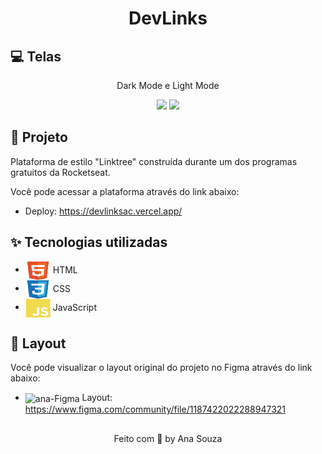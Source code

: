 <h1 align="center"> DevLinks </h1>

<h2> 💻 Telas </h2> 

<div align="center">
<p> Dark Mode e Light Mode</p>
<img src='https://user-images.githubusercontent.com/89041008/209902003-4ae5a32d-f4c3-4021-9cef-bfe2f321a92e.png' width=48%/>
<img src="https://user-images.githubusercontent.com/89041008/209901922-263c7562-8bbd-4cb7-b3f3-a8873a36dc25.png" width=48%/>
</div>


<h2> 🚀 Projeto </h2>

Plataforma de estilo "Linktree" construída durante um dos programas gratuitos da Rocketseat.

Você pode acessar a plataforma através do link abaixo:

- Deploy: https://devlinksac.vercel.app/


<h2> ✨ Tecnologias utilizadas </h2>

- <img align="center" alt="ana-HTML" height="30" width="40" src="https://raw.githubusercontent.com/devicons/devicon/master/icons/html5/html5-original.svg"> HTML
- <img align="center" alt="ana-CSS" height="30" width="40" src="https://raw.githubusercontent.com/devicons/devicon/master/icons/css3/css3-original.svg"> CSS
- <img align="center" alt="ana-Js" height="30" width="40" src="https://raw.githubusercontent.com/devicons/devicon/master/icons/javascript/javascript-plain.svg"> JavaScript

<h2> 🔖 Layout </h2>

Você pode visualizar o layout original do projeto no Figma através do link abaixo:

- <img align="center" alt="ana-Figma" height="30" width="40" src="https://cdn.jsdelivr.net/gh/devicons/devicon/icons/figma/figma-original.svg" /> Layout: https://www.figma.com/community/file/1187422022288947321

##

<p align="center">
  Feito com 💙 by Ana Souza
</p>
